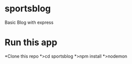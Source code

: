 # sportsblog
Basic Blog with express


# Run this app
*Clone this repo
*>cd sportsblog
*>npm install
*>nodemon

